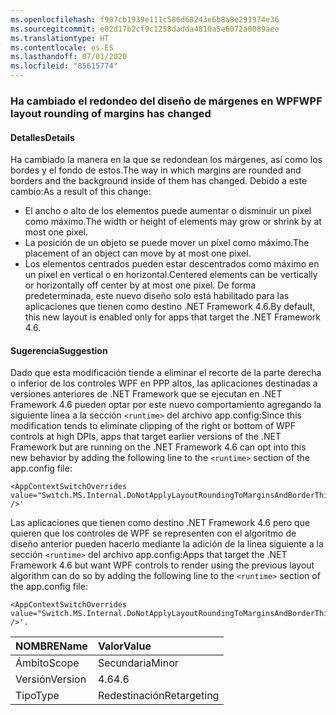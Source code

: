 ```yaml
---
ms.openlocfilehash: f907cb1939e111c586d68243e6b8a8e291974e36
ms.sourcegitcommit: e02d17b2cf9c1258dadda4810a5e6072a0089aee
ms.translationtype: HT
ms.contentlocale: es-ES
ms.lasthandoff: 07/01/2020
ms.locfileid: "85615774"
---
```

### <a name="wpf-layout-rounding-of-margins-has-changed"></a><span data-ttu-id="4f136-101">Ha cambiado el redondeo del diseño de márgenes en WPF</span><span class="sxs-lookup"><span data-stu-id="4f136-101">WPF layout rounding of margins has changed</span></span>

#### <a name="details"></a><span data-ttu-id="4f136-102">Detalles</span><span class="sxs-lookup"><span data-stu-id="4f136-102">Details</span></span>

<span data-ttu-id="4f136-103">Ha cambiado la manera en la que se redondean los márgenes, así como los bordes y el fondo de estos.</span><span class="sxs-lookup"><span data-stu-id="4f136-103">The way in which margins are rounded and borders and the background inside of them has changed.</span></span> <span data-ttu-id="4f136-104">Debido a este cambio:</span><span class="sxs-lookup"><span data-stu-id="4f136-104">As a result of this change:</span></span>

- <span data-ttu-id="4f136-105">El ancho o alto de los elementos puede aumentar o disminuir un píxel como máximo.</span><span class="sxs-lookup"><span data-stu-id="4f136-105">The width or height of elements may grow or shrink by at most one pixel.</span></span>
- <span data-ttu-id="4f136-106">La posición de un objeto se puede mover un píxel como máximo.</span><span class="sxs-lookup"><span data-stu-id="4f136-106">The placement of an object can move by at most one pixel.</span></span>
- <span data-ttu-id="4f136-107">Los elementos centrados pueden estar descentrados como máximo en un píxel en vertical o en horizontal.</span><span class="sxs-lookup"><span data-stu-id="4f136-107">Centered elements can be vertically or horizontally off center by at most one pixel.</span></span>
<span data-ttu-id="4f136-108">De forma predeterminada, este nuevo diseño solo está habilitado para las aplicaciones que tienen como destino .NET Framework 4.6.</span><span class="sxs-lookup"><span data-stu-id="4f136-108">By default, this new layout is enabled only for apps that target the .NET Framework 4.6.</span></span>

#### <a name="suggestion"></a><span data-ttu-id="4f136-109">Sugerencia</span><span class="sxs-lookup"><span data-stu-id="4f136-109">Suggestion</span></span>

<span data-ttu-id="4f136-110">Dado que esta modificación tiende a eliminar el recorte de la parte derecha o inferior de los controles WPF en PPP altos, las aplicaciones destinadas a versiones anteriores de .NET Framework que se ejecutan en .NET Framework 4.6 pueden optar por este nuevo comportamiento agregando la siguiente línea a la sección `<runtime>` del archivo app.config:</span><span class="sxs-lookup"><span data-stu-id="4f136-110">Since this modification tends to eliminate clipping of the right or bottom of WPF controls at high DPIs, apps that target earlier versions of the .NET Framework but are running on the .NET Framework 4.6 can opt into this new behavior by adding the following line to the `<runtime>` section of the app.config file:</span></span>

<pre><code class="lang-xml">&lt;AppContextSwitchOverrides value=&quot;Switch.MS.Internal.DoNotApplyLayoutRoundingToMarginsAndBorderThickness=false&quot; /&gt;&#39;&#13;&#10;</code></pre>

<span data-ttu-id="4f136-111">Las aplicaciones que tienen como destino .NET Framework 4.6 pero que quieren que los controles de WPF se representen con el algoritmo de diseño anterior pueden hacerlo mediante la adición de la línea siguiente a la sección `<runtime>` del archivo app.config:</span><span class="sxs-lookup"><span data-stu-id="4f136-111">Apps that target the .NET Framework 4.6 but want WPF controls to render using the previous layout algorithm can do so by adding the following line to the `<runtime>` section of the app.config file:</span></span>

<pre><code class="lang-xml">&lt;AppContextSwitchOverrides value=&quot;Switch.MS.Internal.DoNotApplyLayoutRoundingToMarginsAndBorderThickness=true&quot; /&gt;&#39;.&#13;&#10;</code></pre>

| <span data-ttu-id="4f136-112">NOMBRE</span><span class="sxs-lookup"><span data-stu-id="4f136-112">Name</span></span>    | <span data-ttu-id="4f136-113">Valor</span><span class="sxs-lookup"><span data-stu-id="4f136-113">Value</span></span>       |
|:--------|:------------|
| <span data-ttu-id="4f136-114">Ámbito</span><span class="sxs-lookup"><span data-stu-id="4f136-114">Scope</span></span>   | <span data-ttu-id="4f136-115">Secundaria</span><span class="sxs-lookup"><span data-stu-id="4f136-115">Minor</span></span>       |
| <span data-ttu-id="4f136-116">Versión</span><span class="sxs-lookup"><span data-stu-id="4f136-116">Version</span></span> | <span data-ttu-id="4f136-117">4.6</span><span class="sxs-lookup"><span data-stu-id="4f136-117">4.6</span></span>         |
| <span data-ttu-id="4f136-118">Tipo</span><span class="sxs-lookup"><span data-stu-id="4f136-118">Type</span></span>    | <span data-ttu-id="4f136-119">Redestinación</span><span class="sxs-lookup"><span data-stu-id="4f136-119">Retargeting</span></span> |
